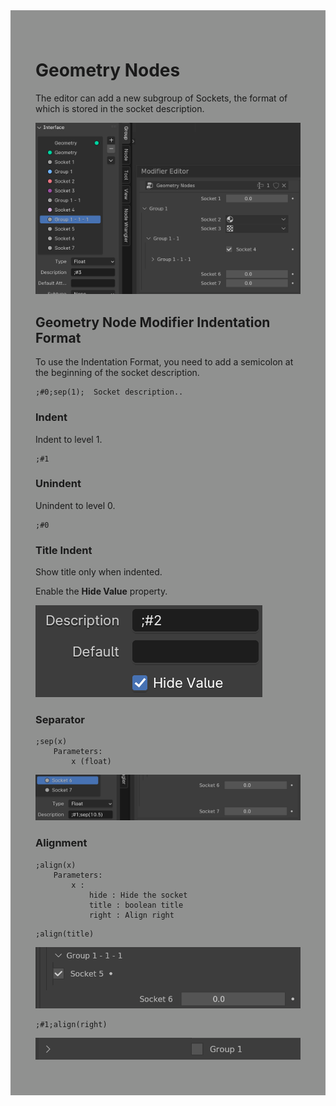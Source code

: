 <div style="background-color: #909190; padding: 40px;">

# Geometry Nodes
The editor can add a new subgroup of Sockets, the format of which is stored in the socket description.

![](./img/indent.png)

## Geometry Node Modifier Indentation Format

To use the Indentation Format, you need to add a semicolon at the beginning of the socket description.
```
;#0;sep(1);  Socket description..
```


### Indent
Indent to level 1.
```
;#1
```

### Unindent
Unindent to level 0.
```
;#0
```

### Title Indent
Show title only when indented.

Enable the **Hide Value** property.

![](./img/indent2.png)

### Separator
```
;sep(x)
    Parameters:
        x (float)
```

![](./img/indent3.png)

### Alignment
```
;align(x)
    Parameters:
        x : 
            hide : Hide the socket
            title : boolean title
            right : Align right
```

```
;align(title)
```
![](./img/indent4.png)

```
;#1;align(right)
```
![](./img/indent5.png)
